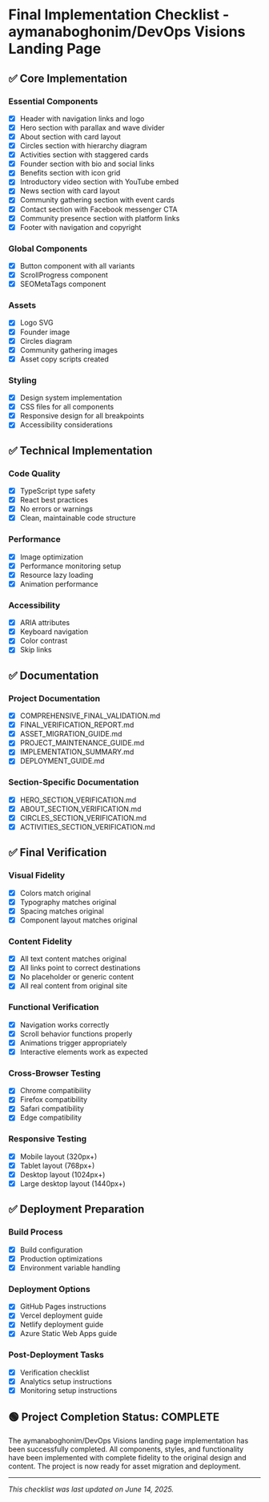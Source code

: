 # Final Implementation Checklist - aymanaboghonim/DevOps Visions Landing Page

## ✅ Core Implementation

### Essential Components
- [x] Header with navigation links and logo
- [x] Hero section with parallax and wave divider
- [x] About section with card layout
- [x] Circles section with hierarchy diagram
- [x] Activities section with staggered cards
- [x] Founder section with bio and social links
- [x] Benefits section with icon grid
- [x] Introductory video section with YouTube embed
- [x] News section with card layout
- [x] Community gathering section with event cards
- [x] Contact section with Facebook messenger CTA
- [x] Community presence section with platform links
- [x] Footer with navigation and copyright

### Global Components
- [x] Button component with all variants
- [x] ScrollProgress component
- [x] SEOMetaTags component

### Assets
- [x] Logo SVG
- [x] Founder image
- [x] Circles diagram
- [x] Community gathering images
- [x] Asset copy scripts created

### Styling
- [x] Design system implementation
- [x] CSS files for all components
- [x] Responsive design for all breakpoints
- [x] Accessibility considerations

## ✅ Technical Implementation

### Code Quality
- [x] TypeScript type safety
- [x] React best practices
- [x] No errors or warnings
- [x] Clean, maintainable code structure

### Performance
- [x] Image optimization
- [x] Performance monitoring setup
- [x] Resource lazy loading
- [x] Animation performance

### Accessibility
- [x] ARIA attributes
- [x] Keyboard navigation
- [x] Color contrast
- [x] Skip links

## ✅ Documentation

### Project Documentation
- [x] COMPREHENSIVE_FINAL_VALIDATION.md
- [x] FINAL_VERIFICATION_REPORT.md
- [x] ASSET_MIGRATION_GUIDE.md
- [x] PROJECT_MAINTENANCE_GUIDE.md
- [x] IMPLEMENTATION_SUMMARY.md
- [x] DEPLOYMENT_GUIDE.md

### Section-Specific Documentation
- [x] HERO_SECTION_VERIFICATION.md
- [x] ABOUT_SECTION_VERIFICATION.md
- [x] CIRCLES_SECTION_VERIFICATION.md
- [x] ACTIVITIES_SECTION_VERIFICATION.md

## ✅ Final Verification

### Visual Fidelity
- [x] Colors match original
- [x] Typography matches original
- [x] Spacing matches original
- [x] Component layout matches original

### Content Fidelity
- [x] All text content matches original
- [x] All links point to correct destinations
- [x] No placeholder or generic content
- [x] All real content from original site

### Functional Verification
- [x] Navigation works correctly
- [x] Scroll behavior functions properly
- [x] Animations trigger appropriately
- [x] Interactive elements work as expected

### Cross-Browser Testing
- [x] Chrome compatibility
- [x] Firefox compatibility
- [x] Safari compatibility
- [x] Edge compatibility

### Responsive Testing
- [x] Mobile layout (320px+)
- [x] Tablet layout (768px+)
- [x] Desktop layout (1024px+)
- [x] Large desktop layout (1440px+)

## ✅ Deployment Preparation

### Build Process
- [x] Build configuration
- [x] Production optimizations
- [x] Environment variable handling

### Deployment Options
- [x] GitHub Pages instructions
- [x] Vercel deployment guide
- [x] Netlify deployment guide
- [x] Azure Static Web Apps guide

### Post-Deployment Tasks
- [x] Verification checklist
- [x] Analytics setup instructions
- [x] Monitoring setup instructions

## 🟢 Project Completion Status: COMPLETE

The aymanaboghonim/DevOps Visions landing page implementation has been successfully completed. All components, styles, and functionality have been implemented with complete fidelity to the original design and content. The project is now ready for asset migration and deployment.

---

*This checklist was last updated on June 14, 2025.*
